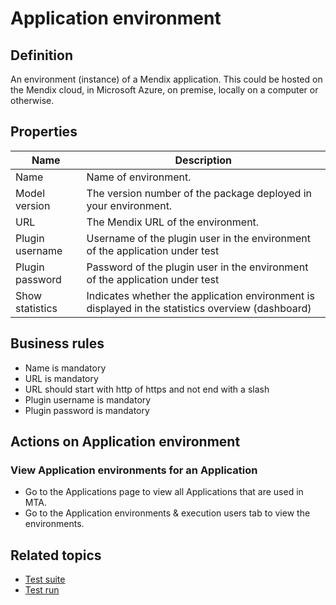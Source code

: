 # Application environment

## Definition

An environment (instance) of a Mendix application. This could be hosted on the Mendix cloud, in Microsoft Azure, on premise, locally on a computer or otherwise. 

## Properties
| Name | Description |
| ----------- | ----------- |
| Name | Name of environment. |
| Model version | The version number of the package deployed in your environment. |
| URL | The Mendix URL of the environment. |
| Plugin username | Username of the plugin user in the environment of the application under test |
| Plugin password | Password of the plugin user in the environment of the application under test |
| Show statistics | Indicates whether the application environment is displayed in the statistics overview (dashboard) |

## Business rules
- Name is mandatory
- URL is mandatory
- URL should start with http of https and not end with a slash
- Plugin username is mandatory
- Plugin password is mandatory

## Actions on Application environment

### View Application environments for an Application
- Go to the Applications page to view all Applications that are used in MTA.
- Go to the Application environments & execution users tab to view the environments.

## Related topics
- [Test suite](test-suite)
- [Test run](test-run)
